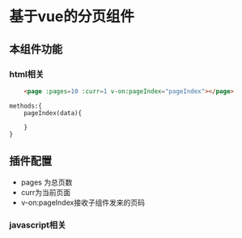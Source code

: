 # 基于vue的分页组件 
## 本组件功能 
### html相关
```html
	<page :pages=10 :curr=1 v-on:pageIndex="pageIndex"></page>
```
```javscript
methods:{
    pageIndex(data){
        
    }
}
```
## 插件配置 
* pages 为总页数  
* curr为当前页面 
* v-on:pageIndex接收子组件发来的页码
### javascript相关

